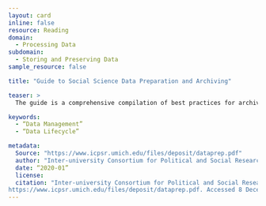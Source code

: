 ```yaml
---
layout: card
inline: false
resource: Reading
domain:
  - Processing Data
subdomain:
  - Storing and Preserving Data
sample_resource: false

title: "Guide to Social Science Data Preparation and Archiving"

teaser: >
  The guide is a comprehensive compilation of best practices for archiving and preserving data. The guide offers a thorough definition of the data lifecycle and offers guidance on data management plans, data collection and file creation, data analysis, and deposits.

keywords:
  - “Data Management”
  - “Data Lifecycle”

metadata:
  Source: "https://www.icpsr.umich.edu/files/deposit/dataprep.pdf"
  author: "Inter-university Consortium for Political and Social Research (ICPSR)"
  date: “2020-01”
  license: 
  citation: "Inter-university Consortium for Political and Social Research (ICPSR). 2020. ’Guide to Social Science Data Preparation and Archiving.’ 6th Edition.
https://www.icpsr.umich.edu/files/deposit/dataprep.pdf. Accessed 8 December 2024."
---
```

